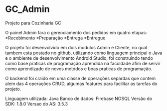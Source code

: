  # GC_Admin

  Projeto para Cozinharia GC

  O painel Admin fara o gerenciamento dos pedidos em quatro etapas:
  *Recebimento
  *Preparação
  *Entrega
  *Entregue

  O projeto foi desenvolvido em dois modulos Admin e Cliente, no qual tambem esta postado no github, utilizando como linguagem principal 
  o Java e o ambiente de desenvolvimento Android Studio, foi construindo tendo como base praticas de programação aprendida na faculdade
  afim de servir como aprendizado de novos metodos e boas praticas de programação.

  O backend foi craido em uma classe de operações separdas que contem alem das 4 operações CRUD, algumas features para facilitar as
  tarefas do projeto.

  Linguagem utilizada: Java 
  Banco de dados: Firebase NOSQL
  Versão do SDK: 1.8.0
  Versao do AS: 3.5.3


